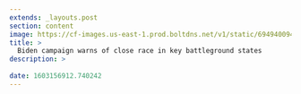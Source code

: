 ```yaml
--- 
extends: _layouts.post 
section: content 
image: https://cf-images.us-east-1.prod.boltdns.net/v1/static/694940094001/0c1973ce-4b8f-4267-acda-db1f7b287198/2f123761-3a29-416a-b9c6-fc743b2b89d3/1280x720/match/image.jpg 
title: > 
  Biden campaign warns of close race in key battleground states 
description: > 
   
date: 1603156912.740242 
--- 
```

